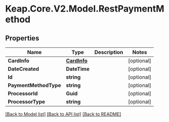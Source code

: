 # Keap.Core.V2.Model.RestPaymentMethod

## Properties

Name | Type | Description | Notes
------------ | ------------- | ------------- | -------------
**CardInfo** | [**CardInfo**](CardInfo.md) |  | [optional] 
**DateCreated** | **DateTime** |  | [optional] 
**Id** | **string** |  | [optional] 
**PaymentMethodType** | **string** |  | [optional] 
**ProcessorId** | **Guid** |  | [optional] 
**ProcessorType** | **string** |  | [optional] 

[[Back to Model list]](../README.md#documentation-for-models) [[Back to API list]](../README.md#documentation-for-api-endpoints) [[Back to README]](../README.md)

